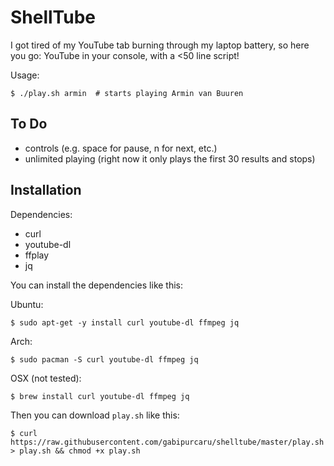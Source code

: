 ShellTube
=========

I got tired of my YouTube tab burning through my laptop battery, so here you go: YouTube in your console, with a <50 line script!

Usage:

    $ ./play.sh armin  # starts playing Armin van Buuren

To Do
-----

- controls (e.g. space for pause, n for next, etc.)
- unlimited playing (right now it only plays the first 30 results and stops)

Installation
------------

Dependencies:
- curl
- youtube-dl
- ffplay
- jq

You can install the dependencies like this:

Ubuntu:

    $ sudo apt-get -y install curl youtube-dl ffmpeg jq

Arch:

    $ sudo pacman -S curl youtube-dl ffmpeg jq

OSX (not tested):

    $ brew install curl youtube-dl ffmpeg jq
    
Then you can download `play.sh` like this:

    $ curl https://raw.githubusercontent.com/gabipurcaru/shelltube/master/play.sh > play.sh && chmod +x play.sh
